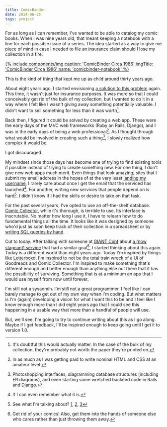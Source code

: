 ```yaml
---
title: ComicBinder
date: 2014-06-26
tags: project
---
```


For as long as I can remember, I've wanted to be able to catalog my comic books. When I was nine years old, that meant keeping a notebook with a line for each possible issue of a series. The idea started as a way to give me piece of mind in case I needed to file an insurance claim should I lose my collection in a fire.

[{% include components/img caption: 'ComicBinder Circa 1986' imgTitle: 'ComicBinder Circa 1986' name: 'comicbinder-notebook' %}](https://www.flickr.com/photos/trey_piepmeier/14537046953/)

This is the kind of thing that kept me up as child around thirty years ago.

About eight years ago, I started envisioning [a solution to this problem][cb] again. This time, it wasn't just for insurance purposes. It was more so that I could conceivably get rid of the bulk of my collection, but I wanted to do it in a way where I felt like I wasn't giving away something potentially valuable. I didn't want to sell something for less than it was worth[^1].

Back then, I figured it could be solved by creating a web app. These were the early days of the MVC web frameworks (Ruby on Rails, Django), and I was in the early days of being a web professional[^2]. As I thought through what would be involved in creating such a thing[^3], I slowly realized how complex it would be.

I got discouraged.

My mindset since those days has become one of trying to find existing tools if possible instead of trying to create something new. For one thing, I don't give new web apps much merit. Even things that look amazing; sites that I submit my email address in the hopes of at the very least [landing my username][marriedtothesea], I rarely care about once I get the email that the serviced has launched[^4]. For another, writing new services that people depend on is hard[^5]. I didn't know if I had the skills or desire to take on that task.

For the past several years, I've opted to use an off-the-shelf database. [Comic Collector][cc], while it's thorough, is terrible to use. Its interface is inscrutable. No matter how long I use it, I have to relearn how to do fundamental things all the time. It looks like it was designed by someone who'd just as soon keep track of their collection in a spreadsheet or by [writing SQL queries by hand][sql].

Cut to today. After talking with someone at [GIANT Conf][giant] about [a (now stagnant) service][comicrelay] that had a similar goal[^6], I started thinking about this again. Today is a different world than eight years ago. Today I'm inspired by things like [Letterboxd][letterboxd]. I'm inspired to not be the total train wreck of a UI of Goodreads and Comic Collector. I'm inspired to make something that's different enough and better enough than anything else out there that it has the possibility of surviving. Something that is at a minimum an app that I would use myself from now until forever.

I'm still not a sysadmin. I'm still not a great programmer. I feel like I can barely manage to get out of my own way when I'm coding. But what matters is I'm (again) developing a vision for what I want this to be and I feel like I know enough more than I did eight years ago that I could see this happening in a usable way that more than a handful of people will use.

But, we'll see. I'm going to try to continue writing about this as I go along. Maybe if I get feedback, I'll be inspired enough to keep going until I get it to version 1.0.

[^1]: It's doubtful this would actually matter. In the case of the bulk of my collection, they're probably not worth the paper they're printed on.
[^2]: In as much as I was getting paid to write nominal HTML and CSS at an amateur level.
[^3]: Photoshopping interfaces, diagramming database structures (including ER diagrams), and even starting some wretched backend code in Rails and Django.
[^4]: If I can even remember what it is.
[^5]: See what I'm talking about? [1][editorially], [2][readmill], [3][mlkshk]
[^6]: Get rid of your comics! Also, get them into the hands of someone else who cares rather than just throwing them away.

[cc]: http://www.collectorz.com/comic/
[marriedtothesea]: http://www.marriedtothesea.com/121909/wisdom-of-the-ancients.gif
[mlkshk]: http://mlkshk.typepad.com/mlkshk/2014/04/goodbye.html
[readmill]: https://readmill.com/epilogue
[editorially]: http://stet.editorially.com/articles/goodbye/
[comicrelay]: http://comicrelay.com/
[letterboxd]: http://letterboxd.com/purpose/
[giant]: http://2014.giantconf.com/
[sql]: http://xkcd.com/327/
[cb]: http://comicbinder.com
